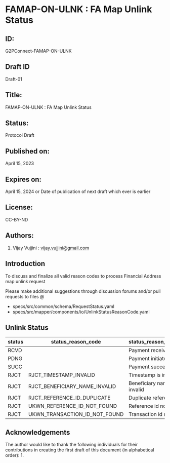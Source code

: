 # FAMAP-ON-ULNK : FA Map Unlink Status 

## ID: 
G2PConnect-FAMAP-ON-ULNK

## Draft ID
Draft-01

## Title:
FAMAP-ON-ULNK : FA Map Unlink Status

## Status:
Protocol Draft

## Published on:
April 15, 2023

## Expires on:
April 15, 2024 or Date of publication of next draft which ever is earlier

## License:
CC-BY-ND

## Authors:
1. Vijay Vujjini : vijay.vujjini@gmail.com

## Introduction
To discuss and finalize all valid reason codes to process Financial Address map unlink request

Please make additional suggestions through discussion forums and/or pull requests to files @
  - specs/src/common/schema/RequestStatus.yaml
  - specs/src/mapper/components/io/UnlinkStatusReasonCode.yaml
  
## Unlink Status 
| status | status_reason_code | status_reason_message | 
| ------ | ------------------ | --------------------- |
| RCVD   |                    | Payment received      |
| PDNG   |                    | Payment initiated     |
| SUCC   |                    | Payment success       |
| RJCT   | RJCT_TIMESTAMP_INVALID | Timestamp is invalid |
| RJCT   | RJCT_BENEFICIARY_NAME_INVALID | Beneficiary name is invalid |
| RJCT   | RJCT_REFERENCE_ID_DUPLICATE   | Duplicate reference id |
| RJCT   | UKWN_REFERENCE_ID_NOT_FOUND | Reference id not found |
| RJCT   | UKWN_TRANSACTION_ID_NOT_FOUND | Transaction id not found|


## Acknowledgements
  The author would like to thank the following individuals for their contributions in creating the first draft of this document (in alphabetical order):
1. 